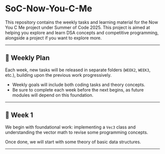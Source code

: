 # SoC-Now-You-C-Me

This repository contains the weekly tasks and learning material for the Now You C Me project under Summer of Code 2025.
This project is aimed at helping you explore and learn DSA concepts and competitive programming, alongside a project if you want to explore more.

---

## 📌 Weekly Plan

Each week, new tasks will be released in separate folders (`WEEK2`, `WEEK3`, etc.), building upon the previous work progressively.

- Weekly goals will include both coding tasks and theory concepts.
- Be sure to complete each week before the next begins, as future modules will depend on this foundation.

---

## 📅 Week 1

We begin with foundational work: implementing a `Vec3` class and understanding the vector math to revise some programming concepts.

Once done, we will start with some theory of basic data structures.

---